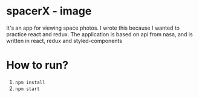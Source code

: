 # spacerX - image

It's an app for viewing space photos. I wrote this because I wanted to practice react and redux. The application is based on api from nasa, and is written in react, redux and styled-components

# How to run?

1. `npm install`
2. `npm start`
